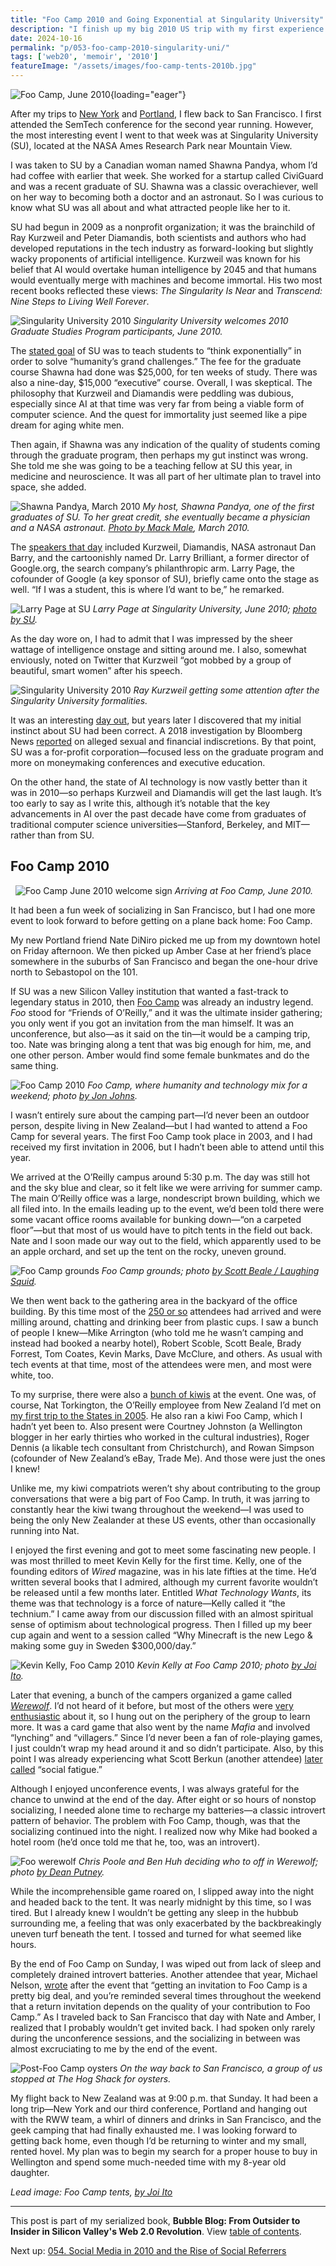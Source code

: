 ```yaml
---
title: "Foo Camp 2010 and Going Exponential at Singularity University"
description: "I finish up my big 2010 US trip with my first experience of O’Reilly Media’s Foo Camp — and my introvert batteries are tested. Before that, a future astronaut takes me to Singularity University."
date: 2024-10-16
permalink: "p/053-foo-camp-2010-singularity-uni/"
tags: ['web20', 'memoir', '2010']
featureImage: "/assets/images/foo-camp-tents-2010b.jpg"
---
```


![Foo Camp, June 2010](/assets/images/foo-camp-tents-2010b.jpg){loading="eager"}

After my trips to [New York](/p/051-realtimeweb-summit-nyc-2010/) and [Portland](/p/052-ricmac-in-portland-2010/), I flew back to San Francisco. I first attended the SemTech conference for the second year running. However, the most interesting event I went to that week was at Singularity University (SU), located at the NASA Ames Research Park near Mountain View.

I was taken to SU by a Canadian woman named Shawna Pandya, whom I’d had coffee with earlier that week. She worked for a startup called CiviGuard and was a recent graduate of SU. Shawna was a classic overachiever, well on her way to becoming both a doctor and an astronaut. So I was curious to know what SU was all about and what attracted people like her to it.

SU had begun in 2009 as a nonprofit organization; it was the brainchild of Ray Kurzweil and Peter Diamandis, both scientists and authors who had developed reputations in the tech industry as forward-looking but slightly wacky proponents of artificial intelligence. Kurzweil was known for his belief that AI would overtake human intelligence by 2045 and that humans would eventually merge with machines and become immortal. His two most recent books reflected these views: *The Singularity Is Near* and *Transcend: Nine Steps to Living Well Forever*.

![Singularity University 2010](/assets/images/singularity-uni-jun2010a.jpg)
*Singularity University welcomes 2010 Graduate Studies Program participants, June 2010.*

The [stated goal](https://www.nytimes.com/2010/06/13/business/13sing.html) of SU was to teach students to “think exponentially” in order to solve “humanity’s grand challenges.” The fee for the graduate course Shawna had done was $25,000, for ten weeks of study. There was also a nine-day, $15,000 “executive” course. Overall, I was skeptical. The philosophy that Kurzweil and Diamandis were peddling was dubious, especially since AI at that time was very far from being a viable form of computer science. And the quest for immortality just seemed like a pipe dream for aging white men.

Then again, if Shawna was any indication of the quality of students coming through the graduate program, then perhaps my gut instinct was wrong. She told me she was going to be a teaching fellow at SU this year, in medicine and neuroscience. It was all part of her ultimate plan to travel into space, she added.

![Shawna Pandya, March 2010](/assets/images/ShawnaPandya-mar2010.jpg)
*My host, Shawna Pandya, one of the first graduates of SU. To her great credit, she eventually became a physician and a NASA astronaut. [Photo by Mack Male](https://www.flickr.com/photos/mastermaq/4430140514/in/pool-tedxedmonton/), March 2010.*

The [speakers that day](https://www.kurzweilai.net/singularity-university-welcomes-2010-graduate-studies-program-participants) included Kurzweil, Diamandis, NASA astronaut Dan Barry, and the cartoonishly named Dr. Larry Brilliant, a former director of Google.org, the search company’s philanthropic arm. Larry Page, the cofounder of Google (a key sponsor of SU), briefly came onto the stage as well. “If I was a student, this is where I’d want to be,” he remarked.

![Larry Page at SU](/assets/images/larrypage-su-june2010.jpg)
*Larry Page at Singularity University, June 2010; [photo by SU](https://www.facebook.com/photo/?fbid=404844423263&set=a.404837248263).*

As the day wore on, I had to admit that I was impressed by the sheer wattage of intelligence onstage and sitting around me. I also, somewhat enviously, noted on Twitter that Kurzweil “got mobbed by a group of beautiful, smart women” after his speech.

![Singularity University 2010](/assets/images/singularity-uni-jun2010b.jpg)
*Ray Kurzweil getting some attention after the Singularity University formalities.*

It was an interesting [day out](https://singularityhub.com/2010/06/23/exclusive-singularity-university-launches-class-of-2010-with-opening-ceremony/), but years later I discovered that my initial instinct about SU had been correct. A 2018 investigation by Bloomberg News [reported](https://web.archive.org/web/20180218104526/https://www.bloomberg.com/news/articles/2018-02-15/silicon-valley-s-singularity-university-has-some-serious-reality-problems) on alleged sexual and financial indiscretions. By that point, SU was a for-profit corporation—focused less on the graduate program and more on moneymaking conferences and executive education.

On the other hand, the state of AI technology is now vastly better than it was in 2010—so perhaps Kurzweil and Diamandis will get the last laugh. It’s too early to say as I write this, although it’s notable that the key advancements in AI over the past decade have come from graduates of traditional computer science universities—Stanford, Berkeley, and MIT—rather than from SU.

## Foo Camp 2010
 
![Foo Camp June 2010 welcome sign](/assets/images/foo-camp-welcome-june2010.jpg)
*Arriving at Foo Camp, June 2010.*

It had been a fun week of socializing in San Francisco, but I had one more event to look forward to before getting on a plane back home: Foo Camp.

My new Portland friend Nate DiNiro picked me up from my downtown hotel on Friday afternoon. We then picked up Amber Case at her friend’s place somewhere in the suburbs of San Francisco and began the one-hour drive north to Sebastopol on the 101.

If SU was a new Silicon Valley institution that wanted a fast-track to legendary status in 2010, then [Foo Camp](https://web.archive.org/web/20100716052423/http://foocamp10.wiki.oreilly.com/wiki/index.php/Main_Page) was already an industry legend. *Foo* stood for “Friends of O’Reilly,” and it was the ultimate insider gathering; you only went if you got an invitation from the man himself. It was an unconference, but also—as it said on the tin—it would be a camping trip, too. Nate was bringing along a tent that was big enough for him, me, and one other person. Amber would find some female bunkmates and do the same thing.

![Foo Camp 2010](/assets/images/foo-camp-robot-baby-2010.jpg)
*Foo Camp, where humanity and technology mix for a weekend; photo [by Jon Johns](https://www.flickr.com/photos/jonjohns65/8512991297/).*

I wasn’t entirely sure about the camping part—I’d never been an outdoor person, despite living in New Zealand—but I had wanted to attend a Foo Camp for several years. The first Foo Camp took place in 2003, and I had received my first invitation in 2006, but I hadn’t been able to attend until this year.

We arrived at the O’Reilly campus around 5:30 p.m. The day was still hot and the sky blue and clear, so it felt like we were arriving for summer camp. The main O’Reilly office was a large, nondescript brown building, which we all filed into. In the emails leading up to the event, we’d been told there were some vacant office rooms available for bunking down—“on a carpeted floor”—but that most of us would have to pitch tents in the field out back. Nate and I soon made our way out to the field, which apparently used to be an apple orchard, and set up the tent on the rocky, uneven ground.

![Foo Camp grounds](/assets/images/foo-camp-grounds-2010b.jpg)
*Foo Camp grounds; photo [by Scott Beale / Laughing Squid](https://laughingsquid.com/photos-foo-camp-2010/).*

We then went back to the gathering area in the backyard of the office building. By this time most of the [250 or so](https://web.archive.org/web/20100716063735/http://foocamp10.wiki.oreilly.com/wiki/index.php/Foo_Campers) attendees had arrived and were milling around, chatting and drinking beer from plastic cups. I saw a bunch of people I knew—Mike Arrington (who told me he wasn’t camping and instead had booked a nearby hotel), Robert Scoble, Scott Beale, Brady Forrest, Tom Coates, Kevin Marks, Dave McClure, and others. As usual with tech events at that time, most of the attendees were men, and most were white, too.

To my surprise, there were also a [bunch of kiwis](https://twitter.com/RWW/status/17060720349?tw_i=17060720349&tw_e=details&tw_p=archive) at the event. One was, of course, Nat Torkington, the O’Reilly employee from New Zealand I’d met on [my first trip to the States in 2005](/p/006-revving-up-2005-web-20-conference/). He also ran a kiwi Foo Camp, which I hadn’t yet been to. Also present were Courtney Johnston (a Wellington blogger in her early thirties who worked in the cultural industries), Roger Dennis (a likable tech consultant from Christchurch), and Rowan Simpson (cofounder of New Zealand’s eBay, Trade Me). And those were just the ones I knew!

Unlike me, my kiwi compatriots weren’t shy about contributing to the group conversations that were a big part of Foo Camp. In truth, it was jarring to constantly hear the kiwi twang throughout the weekend—I was used to being the only New Zealander at these US events, other than occasionally running into Nat.

I enjoyed the first evening and got to meet some fascinating new people. I was most thrilled to meet Kevin Kelly for the first time. Kelly, one of the founding editors of *Wired* magazine, was in his late fifties at the time. He’d written several books that I admired, although my current favorite wouldn’t be released until a few months later. Entitled *What Technology Wants*, its theme was that technology is a force of nature—Kelly called it “the technium.” I came away from our discussion filled with an almost spiritual sense of optimism about technological progress. Then I filled up my beer cup again and went to a session called “Why Minecraft is the new Lego & making some guy in Sweden $300,000/day.”

![Kevin Kelly, Foo Camp 2010](/assets/images/kevin-kelly-foo-june2010.jpg)
*Kevin Kelly at Foo Camp 2010; photo [by Joi Ito](https://www.flickr.com/photos/joi/4737173914/in/album-72157624239848953).*

Later that evening, a bunch of the campers organized a game called *[Werewolf](https://www.eblong.com/zarf/werewolf.html)*. I’d not heard of it before, but most of the others were [very enthusiastic](http://plasticbag.org/archives/2006/09/on_werewolf_at_foo_ca/) about it, so I hung out on the periphery of the group to learn more. It was a card game that also went by the name *Mafia* and involved “lynching” and “villagers.” Since I’d never been a fan of role-playing games, I just couldn’t wrap my head around it and so didn’t participate. Also, by this point I was already experiencing what Scott Berkun (another attendee) [later called](https://scottberkun.com/2010/what-i-learned-at-foo-camp-10/) “social fatigue.”

Although I enjoyed unconference events, I was always grateful for the chance to unwind at the end of the day. After eight or so hours of nonstop socializing, I needed alone time to recharge my batteries—a classic introvert pattern of behavior. The problem with Foo Camp, though, was that the socializing continued into the night. I realized now why Mike had booked a hotel room (he’d once told me that he, too, was an introvert).

![Foo werewolf](/assets/images/foo-werewolf-2010.jpg)
*Chris Poole and Ben Huh deciding who to off in Werewolf; photo [by Dean Putney](https://www.flickr.com/photos/deanputney/4742937663).*

While the incomprehensible game roared on, I slipped away into the night and headed back to the tent. It was nearly midnight by this time, so I was tired. But I already knew I wouldn’t be getting any sleep in the hubbub surrounding me, a feeling that was only exacerbated by the backbreakingly uneven turf beneath the tent. I tossed and turned for what seemed like hours.

By the end of Foo Camp on Sunday, I was wiped out from lack of sleep and completely drained introvert batteries. Another attendee that year, Michael Nelson, [wrote](https://ws-dl.blogspot.com/2010/07/2010-07-05-foo-camp-2010.html) after the event that “getting an invitation to Foo Camp is a pretty big deal, and you’re reminded several times throughout the weekend that a return invitation depends on the quality of your contribution to Foo Camp.” As I traveled back to San Francisco that day with Nate and Amber, I realized that I probably wouldn’t get invited back. I had spoken only rarely during the unconference sessions, and the socializing in between was almost excruciating to me by the end of the event.

![Post-Foo Camp oysters](/assets/images/post-foo-oysters-2010.jpg)
*On the way back to San Francisco, a group of us stopped at The Hog Shack for oysters.*

My flight back to New Zealand was at 9:00 p.m. that Sunday. It had been a long trip—New York and our third conference, Portland and hanging out with the RWW team, a whirl of dinners and drinks in San Francisco, and the geek camping that had finally exhausted me. I was looking forward to getting back home, even though I’d be returning to winter and my small, rented hovel. My plan was to begin my search for a proper house to buy in Wellington and spend some much-needed time with my 8-year old daughter.

*Lead image: Foo Camp tents, [by Joi Ito](https://www.flickr.com/photos/joi/4736535257)*

* * *

This post is part of my serialized book, **Bubble Blog: From Outsider to Insider in Silicon Valley's Web 2.0 Revolution**. View [table of contents](/p/roadmap-bubbleblog/).

Next up: [054. Social Media in 2010 and the Rise of Social Referrers](/p/054-social-media-2010/)